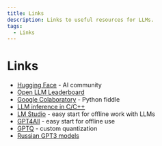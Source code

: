 ```yaml
---
title: Links
description: Links to useful resources for LLMs.
tags:
  - Links
---
```


# Links

* [Hugging Face](https://huggingface.co/) - AI community
* [Open LLM Leaderboard](https://huggingface.co/spaces/open-llm-leaderboard/open_llm_leaderboard)
* [Google Colaboratory](https://colab.research.google.com/) - Python fiddle
* [LLM inference in C/C++](https://github.com/ggerganov/llama.cpp)
* [LM Studio](https://lmstudio.ai/) - easy start for offline work with LLMs
* [GPT4All](https://www.nomic.ai/gpt4all) - easy start for offline use
* [GPTQ](https://github.com/IST-DASLab/gptq) - custom quantization
* [Russian GPT3 models](https://github.com/ai-forever/ru-gpts)
